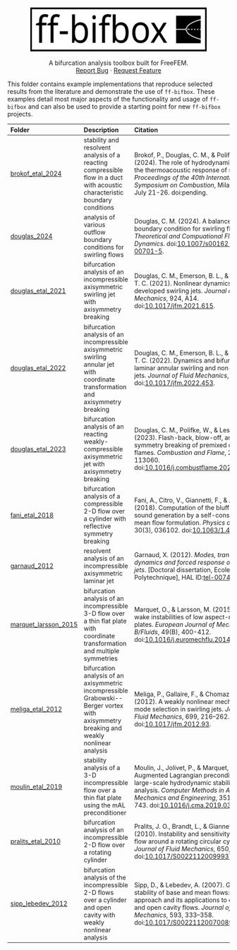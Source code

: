 <!-- TOP -->
<a name="readme-top"></a>

<!-- PROJECT LOGO -->
<br />
<div align="center">
  <a href="https://github.com/cmd8/ff-bifbox">
    <img src="../logo.svg" alt="Logo" width="400" height="100">
  </a>

  <p align="center">
    A bifurcation analysis toolbox built for FreeFEM.
    <br />
    <a href="https://github.com/cmd8/ff-bifbox/issues">Report Bug</a>
    ·
    <a href="https://github.com/cmd8/ff-bifbox/issues">Request Feature</a>
  </p>
</div>

This folder contains example implementations that reproduce selected results from the literature and demonstrate the use of `ff-bifbox`. These examples detail most major aspects of the functionality and usage of `ff-bifbox` and can also be used to provide a starting point for new `ff-bifbox` projects.

| Folder | Description | Citation |
| :--- | :--- | :--- |
| [brokof_etal_2024](https://github.com/cmd8/ff-bifbox/tree/main/examples/brokof_etal_2024) | stability and resolvent analysis of a reacting compressible flow in a duct with acoustic characteristic boundary conditions | Brokof, P., Douglas, C. M., & Polifke, W. (2024). The role of hydrodynamic shear in the thermoacoustic response of slit flames. _Proceedings of the 40th International Symposium on Combustion_, Milan, Italy, July 21-26. doi:pending. |
| [douglas_2024](https://github.com/cmd8/ff-bifbox/tree/main/examples/douglas_2024) | analysis of various outflow boundary conditions for swirling flows | Douglas, C. M. (2024). A balanced outflow boundary condition for swirling flows. _Theoretical and Compuational Fluid Dynamics_. doi:[10.1007/s00162-024-00701-5](https://doi.org/10.1007/s00162-024-00701-5). |
| [douglas_etal_2021](https://github.com/cmd8/ff-bifbox/tree/main/examples/douglas_etal_2021) | bifurcation analysis of an incompressible axisymmetric swirling jet with axisymmetry breaking | Douglas, C. M., Emerson, B. L., & Lieuwen, T. C. (2021). Nonlinear dynamics of fully developed swirling jets. _Journal of Fluid Mechanics_, 924, A14. doi:[10.1017/jfm.2021.615](https://doi.org/10.1017/jfm.2021.615). |
| [douglas_etal_2022](https://github.com/cmd8/ff-bifbox/tree/main/examples/douglas_etal_2022) | bifurcation analysis of an incompressible axisymmetric swirling annular jet with coordinate transformation and axisymmetry breaking | Douglas, C. M., Emerson, B. L., & Lieuwen, T. C. (2022). Dynamics and bifurcations of laminar annular swirling and non-swirling jets. _Journal of Fluid Mechanics_, 943, A35. doi:[10.1017/jfm.2022.453](https://doi.org/10.1017/jfm.2022.453). |
| [douglas_etal_2023](https://github.com/cmd8/ff-bifbox/tree/main/examples/douglas_etal_2023) | bifurcation analysis of an reacting weakly-compressible axisymmetric jet with axisymmetry breaking | Douglas, C. M., Polifke, W., & Lesshafft, L. (2023). Flash-back, blow-off, and symmetry breaking of premixed conical flames. _Combustion and Flame_, 258(2), 113060. doi:[10.1016/j.combustflame.2023.113060](https://doi.org/10.1016/j.combustflame.2023.113060). |
| [fani_etal_2018](https://github.com/cmd8/ff-bifbox/tree/main/examples/fani_etal_2018) | bifurcation analysis of a compressible 2-D flow over a cylinder with reflective symmetry breaking | Fani, A., Citro, V., Giannetti, F., & Auteri, F. (2018). Computation of the bluff-body sound generation by a self-consistent mean flow formulation. _Physics of Fluids_, 30(3), 036102. doi:[10.1063/1.4997536](https://doi.org/10.1063/1.4997536). |
| [garnaud_2012](https://github.com/cmd8/ff-bifbox/tree/main/examples/garnaud_2012) | resolvent analysis of an incompressible axisymmetric laminar jet | Garnaud, X. (2012). _Modes, transient dynamics and forced response of circular jets_. [Doctoral dissertation, Ecole Polytechnique], HAL ID:[tel-00740133](https://theses.hal.science/tel-00740133). |
| [marquet_larsson_2015](https://github.com/cmd8/ff-bifbox/tree/main/examples/marquet_larsson_2015) | bifurcation analysis of an incompressible 3-D flow over a thin flat plate with coordinate transformation and multiple symmetries | Marquet, O., & Larsson, M. (2015). Global wake instabilities of low aspect-ratio flat-plates. _European Journal of Mechanics - B/Fluids_, 49(B), 400-412. doi:[10.1016/j.euromechflu.2014.05.005](https://doi.org/10.1016/j.euromechflu.2014.05.005). |
| [meliga_etal_2012](https://github.com/cmd8/ff-bifbox/tree/main/examples/meliga_etal_2012) | bifurcation analysis of an axisymmetric incompressible Grabowski--Berger vortex with axisymmetry breaking and weakly nonlinear analysis | Meliga, P., Gallaire, F., & Chomaz, J.-M. (2012). A weakly nonlinear mechanism for mode selection in swirling jets. _Journal of Fluid Mechanics_, 699, 216–262. doi:[10.1017/jfm.2012.93](https://doi.org/10.1017/jfm.2012.93). |
| [moulin_etal_2019](https://github.com/cmd8/ff-bifbox/tree/main/examples/meliga_etal_2019) | stability analysis of a 3-D incompressible flow over a thin flat plate using the mAL preconditioner | Moulin, J., Jolivet, P., & Marquet, O. (2019). Augmented Lagrangian preconditioner for large-scale hydrodynamic stability analysis. _Computer Methods in Applied Mechanics and Engineering_, 351, 718-743. doi:[10.1016/j.cma.2019.03.052](https://doi.org/10.1016/j.cma.2019.03.052). |
| [pralits_etal_2010](https://github.com/cmd8/ff-bifbox/tree/main/examples/pralits_etal_2010) | bifurcation analysis of an incompressible 2-D flow over a rotating cylinder | Pralits, J. O., Brandt, L., & Giannetti, F. (2010). Instability and sensitivity of the flow around a rotating circular cylinder. _Journal of Fluid Mechanics_, 650, 513–536. doi:[10.1017/S0022112009993764](https://doi.org/10.1017/S0022112009993764). |
| [sipp_lebedev_2012](https://github.com/cmd8/ff-bifbox/tree/main/examples/sipp_lebedev_2007) | bifurcation analysis of the incompressible 2-D flows over a cylinder and open cavity with weakly nonlinear analysis | Sipp, D., & Lebedev, A. (2007). Global stability of base and mean flows: a general approach and its applications to cylinder and open cavity flows. _Journal of Fluid Mechanics_, 593, 333–358. doi:[10.1017/S0022112007008907](https://doi.org/10.1017/S0022112007008907). |

